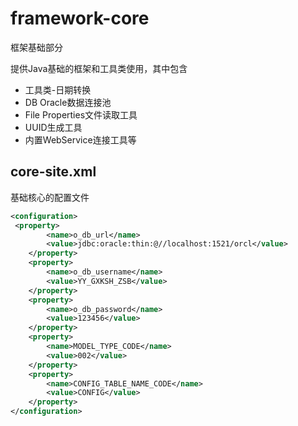 # framework-core
框架基础部分

提供Java基础的框架和工具类使用，其中包含
- 工具类-日期转换
- DB Oracle数据连接池
- File Properties文件读取工具
- UUID生成工具
- 内置WebService连接工具等

## core-site.xml

基础核心的配置文件
```xml
<configuration>
 <property>
        <name>o_db_url</name>
        <value>jdbc:oracle:thin:@//localhost:1521/orcl</value>
    </property>
    <property>
        <name>o_db_username</name>
        <value>YY_GXKSH_ZSB</value>
    </property>
    <property>
        <name>o_db_password</name>
        <value>123456</value>
    </property>
    <property>
        <name>MODEL_TYPE_CODE</name>
        <value>002</value>
    </property>
    <property>
        <name>CONFIG_TABLE_NAME_CODE</name>
        <value>CONFIG</value>
    </property>
</configuration>
```

## 